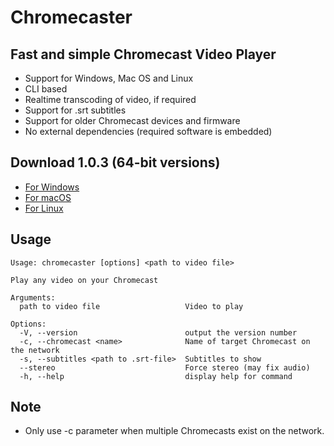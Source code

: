 # Chromecaster

## Fast and simple Chromecast Video Player

- Support for Windows, Mac OS and Linux
- CLI based
- Realtime transcoding of video, if required
- Support for .srt subtitles
- Support for older Chromecast devices and firmware
- No external dependencies (required software is embedded)

## Download 1.0.3 (64-bit versions)

- [For Windows](https://github.com/Reggino/chromecaster/releases/download/v1.0.2/chromecaster.exe)
- [For macOS](https://github.com/Reggino/chromecaster/releases/download/v1.0.2/chromecaster-macos)
- [For Linux](https://github.com/Reggino/chromecaster/releases/download/v1.0.2/chromecaster)

## Usage

```
Usage: chromecaster [options] <path to video file>

Play any video on your Chromecast

Arguments:
  path to video file                   Video to play

Options:
  -V, --version                        output the version number
  -c, --chromecast <name>              Name of target Chromecast on the network
  -s, --subtitles <path to .srt-file>  Subtitles to show
  --stereo                             Force stereo (may fix audio)
  -h, --help                           display help for command

```

## Note

- Only use -c parameter when multiple Chromecasts exist on the network.
